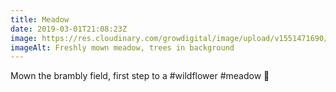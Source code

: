 ```yaml
---
title: Meadow
date: 2019-03-01T21:08:23Z
image: https://res.cloudinary.com/growdigital/image/upload/v1551471690/meadow-D693F07D.jpg
imageAlt: Freshly mown meadow, trees in background
---
```


Mown the brambly field, first step to a #wildflower #meadow 🙂
